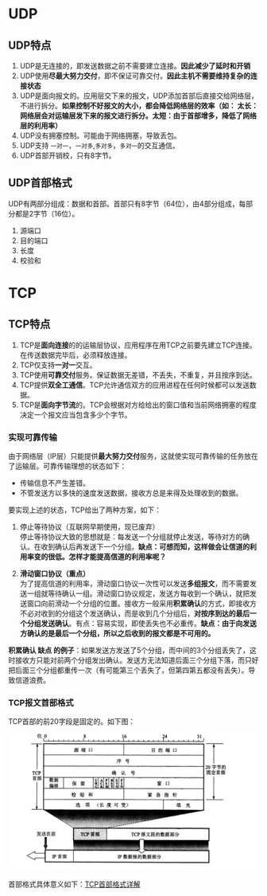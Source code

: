 # UDP

## UDP特点
1. UDP是无连接的，即发送数据之前不需要建立连接。**因此减少了延时和开销**
2. UDP使用**尽最大努力交付**，即不保证可靠交付。**因此主机不需要维持复杂的连接状态**
3. UDP是面向报文的。应用层交下来的报文，UDP添加首部后直接交给网络层，不进行拆分。**如果控制不好报文的大小，都会降低网络层的效率（如： 太长：网络层会对运输层发下来的报文进行拆分。太短：由于首部增多，降低了网络层的利用率）**
4. UDP没有拥塞控制。可能由于网络拥塞，导致丢包。
5. UDP支持 `一对一`，`一对多`,`多对多`，`多对一`的交互通信。
6. UDP首部开销校，只有8字节。

## UDP首部格式
UDP有两部分组成：数据和首部。首部只有8字节（64位），由4部分组成，每部分都是2字节（16位）。

1. 源端口
2. 目的端口
3. 长度
4. 校验和


# TCP

## TCP特点
1. TCP是**面向连接**的的运输层协议，应用程序在用TCP之前要先建立TCP连接。在传送数据完毕后，必须释放连接。
2. TCP仅支持**一对一**交互。
3. TCP使用**可靠交付**服务。保证数据无差错，不丢失，不重复，并且按序到达。
4. TCP提供**双全工通信**。TCP允许通信双方的应用进程在任何时候都可以发送数据。
5. TCP是**面向字节流**的。TCP会根据对方给给出的窗口值和当前网络拥塞的程度决定一个报文应当包含多少个字节。
 
### 实现可靠传输
由于网络层（IP层）只能提供**最大努力交付**服务，这就使实现可靠传输的任务放在了运输层。可靠传输理想的状态如下：
* 传输信息不产生差错。
* 不管发送方以多快的速度发送数据，接收方总是来得及处理收到的数据。

要实现上述的状态，TCP给出了两种方案，如下：
1. 停止等待协议（互联网早期使用，现已废弃）  
停止等待协议大致的思想就是：每发送一个分组就停止发送，等待对方的确认。在收到确认后再发送下一个分组。**缺点：可想而知，这样做会让信道的利用率变的很低。怎样才能提高信道的利用率呢？**

2. **滑动窗口协议（重点）**  
为了提高信道的利用率，滑动窗口协议一次性可以发送**多组报文**，而不需要发送一组就等待确认一组。滑动窗口协议规定，发送方每收到一个确认，就把发送窗口向前滑动一个分组的位置。接收方一般采用**积累确认**的方式，即接收方不必对收到的分组这个发送确认，而是收到几个分组后，**对按序到达的最后一个分组发送确认**。有点：容易实现，即使丢失也不必重传。**缺点：由于向发送方确认的是最后一个分组，所以之后收到的报文都是不可用的。**

**积累确认 缺点 的例子**：如果发送方发送了5个分组，而中间的3个分组丢失了，这时接收方只能对前两个分组发出确认。发送方无法知道后面三个分组下落，而只好把后面三个分组都重传一次（有可能第三个丢失了，但第四第五都没有丢失）。导致信道浪费。

### TCP报文首部格式
TCP首部的前20字段是固定的。如下图：  

![TCP报文首部格式](../../assets/TCP报文首部格式.png)

首部格式具体意义如下：[TCP首部格式详解](./net-TCP首部格式.md)